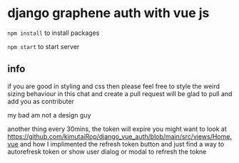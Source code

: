 # django graphene auth with vue js

``npm install`` to install packages

``npm start`` to start server

## info

if you are good in styling and css then please feel free to style the weird sizing behaviour in this chat and create a pull request will be glad to pull and add you as contributer 

my bad am not a design guy 

another thing every 30mins, the token will expire you might want to look at https://github.com/kimutaiRop/django_vue_auth/blob/main/src/views/Home.vue and how I implimented the refresh token button and just find a way to autorefresk token or show user dialog or modal to refresh the tokne
